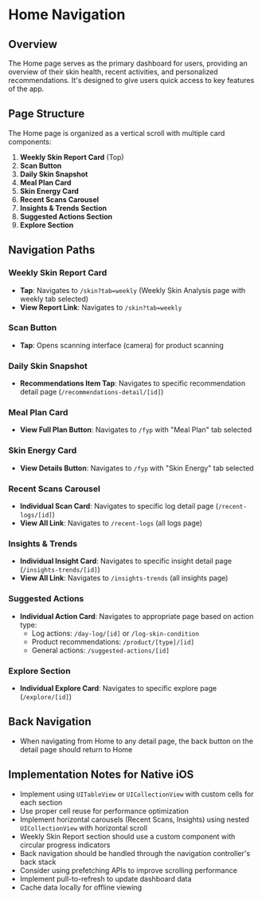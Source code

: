 
# Home Navigation

## Overview

The Home page serves as the primary dashboard for users, providing an overview of their skin health, recent activities, and personalized recommendations. It's designed to give users quick access to key features of the app.

## Page Structure

The Home page is organized as a vertical scroll with multiple card components:

1. **Weekly Skin Report Card** (Top)
2. **Scan Button**
3. **Daily Skin Snapshot**
4. **Meal Plan Card**
5. **Skin Energy Card**
6. **Recent Scans Carousel**
7. **Insights & Trends Section**
8. **Suggested Actions Section**
9. **Explore Section**

## Navigation Paths

### Weekly Skin Report Card
- **Tap**: Navigates to `/skin?tab=weekly` (Weekly Skin Analysis page with weekly tab selected)
- **View Report Link**: Navigates to `/skin?tab=weekly`

### Scan Button
- **Tap**: Opens scanning interface (camera) for product scanning

### Daily Skin Snapshot
- **Recommendations Item Tap**: Navigates to specific recommendation detail page (`/recommendations-detail/[id]`)

### Meal Plan Card
- **View Full Plan Button**: Navigates to `/fyp` with "Meal Plan" tab selected

### Skin Energy Card
- **View Details Button**: Navigates to `/fyp` with "Skin Energy" tab selected

### Recent Scans Carousel
- **Individual Scan Card**: Navigates to specific log detail page (`/recent-logs/[id]`)
- **View All Link**: Navigates to `/recent-logs` (all logs page)

### Insights & Trends
- **Individual Insight Card**: Navigates to specific insight detail page (`/insights-trends/[id]`)
- **View All Link**: Navigates to `/insights-trends` (all insights page)

### Suggested Actions
- **Individual Action Card**: Navigates to appropriate page based on action type:
  - Log actions: `/day-log/[id]` or `/log-skin-condition`
  - Product recommendations: `/product/[type]/[id]`
  - General actions: `/suggested-actions/[id]`

### Explore Section
- **Individual Explore Card**: Navigates to specific explore page (`/explore/[id]`)

## Back Navigation

- When navigating from Home to any detail page, the back button on the detail page should return to Home

## Implementation Notes for Native iOS

- Implement using `UITableView` or `UICollectionView` with custom cells for each section
- Use proper cell reuse for performance optimization
- Implement horizontal carousels (Recent Scans, Insights) using nested `UICollectionView` with horizontal scroll
- Weekly Skin Report section should use a custom component with circular progress indicators
- Back navigation should be handled through the navigation controller's back stack
- Consider using prefetching APIs to improve scrolling performance
- Implement pull-to-refresh to update dashboard data
- Cache data locally for offline viewing
